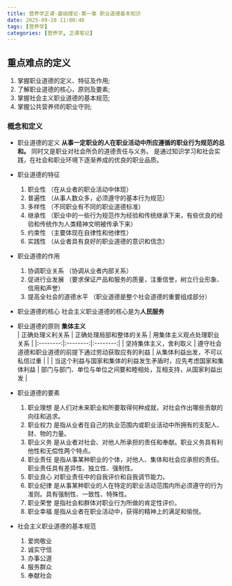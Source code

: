 ```yaml
---
title: 营养学正课-基础理论-第一章 职业道德基本知识
date: 2025-09-28 11:00:46
tags: [营养学]
categories: [营养学, 正课笔记]
---
```


## 重点难点的定义
1. 掌握职业道德的定义、特征及作用;
2. 了解职业道德的核心，原则及要素;
3. 掌握社会主义职业道德的基本规范;
4. 掌握公共营养师的职业守则;

### 概念和定义
- 职业道德的定义
  **从事一定职业的人在职业活动中所应遵循的职业行为规范的总和。**
  同时又是职业对社会所负的道德责任与义务。
  是通过知识学习和社会实践，在社会和职业环境下逐渐养成的优良的职业品质。

- 职业道德的特征
  1. 职业性 （在从业者的职业活动中体现）
  2. 普遍性 （从事人数众多，必须遵守的基本行为规范）
  3. 多样性 （不同职业有不同的职业道德标准）
  4. 继承性 （职业中的一些行为规范作为经验和传统继承下来，有些优良的经验和传统作为人类精神文明被传承下来）
  5. 约束性 （主要体现在自律性和他律性）
  6. 实践性 （从业者具有良好的职业道德的意识和信念）
  
- 职业道德的作用
  1. 协调职业关系 （协调从业者内部关系）
  2. 促进行业发展 （要求保证产品和服务的质量，注重信誉，树立行业形象、信用和声誉）
  3. 提高全社会的道德水平 （职业道德是整个社会道德的重要组成部分）
- 职业道德的核心
  社会主义职业道德的核心是为**人民服务**

- 职业道德的原则
  **集体主义**  
| 正确处理义利关系 | 正确处理局部和整体的关系 | 用集体主义观点处理职业关系 |
|:--------:|:--------:|:--------:|
| 坚持集体主义，舍利取义 | 遵守社会道德和职业道德的前提下通过劳动获取应有的利益 | 从集体利益出发，不可以私信过重 |
|  | 当这个利益与国家和集体的利益发生矛盾时，应先考虑国家和集体利益 | 部门与部门、单位与单位之间要和睦相处，互相支持，从国家利益出发 |

- 职业道德的要素
  1. 职业理想
  是人们对未来职业和所要取得何种成就，对社会作出哪些贡献的向往和追求。
  2. 职业权力
  是指从业者在自己的执业范围内或职业活动中所拥有的支配人、财、物的力量。
  3. 职业义务
  是从业者对社会、对他人所承担的责任和奉献。职业义务具有利他性和无偿性两个特点。
  4. 职业责任
  是指从事某种职业的个体，对他人、集体和社会应承担的责任。职业责任具有差异性、独立性、强制性。
  5. 职业良心
  对职业责任中的自我评价和自我调节能力。
  6. 职业纪律
  是从事某种职业的人在特定的职业活动范围内所必须遵守的行为准则。具有强制性、一致性、特殊性。
  7. 职业荣誉
  是指社会和群体对职业行为所做的肯定性评价。
  8. 职业幸福
  是指从业者在职业活动中，获得的精神上的满足和愉悦。
- 社会主义职业道德的基本规范
  1. 爱岗敬业
  2. 诚实守信
  3. 办事公道
  4. 服务群众
  5. 奉献社会